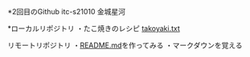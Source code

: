 *2回目のGithub
itc-s21010
金城星河

*ローカルリポジトリ
・たこ焼きのレシピ
[takoyaki.txt](takoyaki.txt)

リモートリポジトリ
・[README.md](README.md)を作ってみる
・マークダウンを覚える
